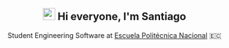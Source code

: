 <h2 align="center">
  <img src="https://media.giphy.com/media/hvRJCLFzcasrR4ia7z/giphy.gif" width="25px">
  Hi everyone, I'm Santiago
</h2>

<p align="center">
  Student Engineering Software at <a href="https://www.epn.edu.ec/">Escuela Politécnica Nacional</a> 🇪🇨
</p>
